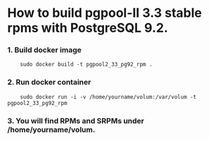 How to build pgpool-II 3.3 stable rpms with PostgreSQL 9.2.
==================

### 1. Build docker image

```
	sudo docker build -t pgpool2_33_pg92_rpm .
```

### 2. Run docker container

```
	sudo docker run -i -v /home/yourname/volum:/var/volum -t pgpool2_33_pg92_rpm
```
### 3. You will find RPMs and SRPMs under /home/yourname/volum.
